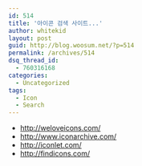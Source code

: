 ```yaml
---
id: 514
title: '아이콘 검색 사이트...'
author: whitekid
layout: post
guid: http://blog.woosum.net/?p=514
permalink: /archives/514
dsq_thread_id:
  - 760316168
categories:
  - Uncategorized
tags:
  - Icon
  - Search
---
```

  * <http://weloveicons.com/>
  * <http://www.iconarchive.com/>
  * <http://iconlet.com/>
  * <http://findicons.com/>